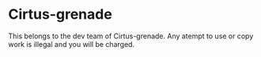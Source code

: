 # Cirtus-grenade
This belongs to the dev team of Cirtus-grenade.
Any atempt to use or copy work is illegal and you will be charged.
